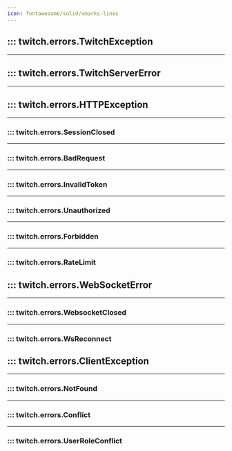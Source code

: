```yaml
---
icon: fontawesome/solid/xmarks-lines
---
```


## ::: twitch.errors.TwitchException
___
## ::: twitch.errors.TwitchServerError
---
## ::: twitch.errors.HTTPException
---
### ::: twitch.errors.SessionClosed
---
### ::: twitch.errors.BadRequest
---
### ::: twitch.errors.InvalidToken
---
### ::: twitch.errors.Unauthorized
---
### ::: twitch.errors.Forbidden
---
### ::: twitch.errors.RateLimit

## ::: twitch.errors.WebSocketError
___
### ::: twitch.errors.WebsocketClosed
---
### ::: twitch.errors.WsReconnect

## ::: twitch.errors.ClientException
___
### ::: twitch.errors.NotFound
---
### ::: twitch.errors.Conflict
---
### ::: twitch.errors.UserRoleConflict


</br></br></br>
